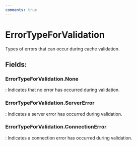 ```yaml
---
comments: true
---
```

# ErrorTypeForValidation

Types of errors that can occur during cache validation. 

## **Fields**:
### **ErrorTypeForValidation.None**
: Indicates that no error has occurred during validation. 
### **ErrorTypeForValidation.ServerError**
: Indicates a server error has occurred during validation. 
### **ErrorTypeForValidation.ConnectionError**
: Indicates a connection error has occurred during validation. 